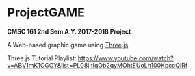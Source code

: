 # ProjectGAME

**CMSC 161 2nd Sem A.Y. 2017-2018 Project**

A Web-based graphic game using [Three.js](https://threejs.org/docs/index.html#manual/introduction/Creating-a-scene)

Three.js Tutorial Playlist: https://www.youtube.com/watch?v=ABV1mK1CGOY&list=PL08jItIqOb2qyMOhtEUoLh100KpccQiRf